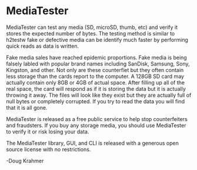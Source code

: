 # MediaTester
MediaTester can test any media (SD, microSD, thumb, etc) and verify it stores the expected number of bytes. The testing method is similar to h2testw fake or defective media can be identify much faster by performing quick reads as data is written.

Fake media sales have reached epidemic proportions. Fake media is being falsely labled with popular brand names including SanDisk, Samsung, Sony, Kingston, and other. Not only are these counterfiet but they often contain less storage than the cards report to the computer. A 128GB SD card may actually contain only 8GB or 4GB of actual space. After filling up all of the real space, the card will respond as if it is storing the data but it is actually throwing it away. The files will look like they exist but they are actually full of null bytes or completely corrupted. If you try to read the data you will find that it is all gone.

MediaTester is released as a free public service to help stop counterfeiters and fraudsters. If you buy any storage media, you should use MediaTester to verify it or risk losing your data.

The MediaTester library, GUI, and CLI is released with a generous open source license with no restrictions.

-Doug Krahmer

